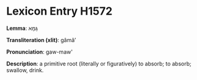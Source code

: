 # Lexicon Entry H1572

**Lemma**: גָּמָא

**Transliteration (xlit)**: gâmâʼ

**Pronunciation**: gaw-maw'

**Description**:
a primitive root (literally or figuratively) to absorb; to absorb; swallow, drink.
